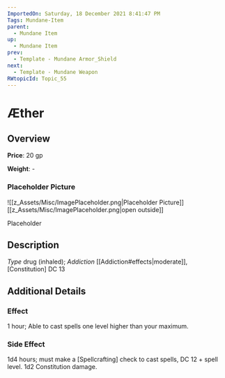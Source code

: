 ```yaml
---
ImportedOn: Saturday, 18 December 2021 8:41:47 PM
Tags: Mundane-Item
parent:
  - Mundane Item
up:
  - Mundane Item
prev:
  - Template - Mundane Armor_Shield
next:
  - Template - Mundane Weapon
RWtopicId: Topic_55
---
```

# Æther
## Overview
**Price**: 20 gp

**Weight**: -

### Placeholder Picture
![[z_Assets/Misc/ImagePlaceholder.png|Placeholder Picture]]
[[z_Assets/Misc/ImagePlaceholder.png|open outside]]

Placeholder

## Description
*Type* drug (inhaled); *Addiction* [[Addiction#effects|moderate]], [Constitution] DC 13

## Additional Details
### Effect
1 hour; Able to cast spells one level higher than your maximum.
### Side Effect 
1d4 hours; must make a [Spellcrafting] check to cast spells, DC 12 + spell level.
1d2 Constitution damage.
